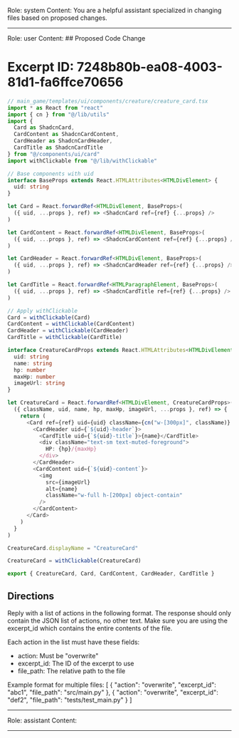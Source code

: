 Role: system
Content: You are a helpful assistant specialized in changing files based on proposed changes.
__________________
Role: user
Content: ## Proposed Code Change
# Excerpt ID: 7248b80b-ea08-4003-81d1-fa6ffce70656
```typescript
// main_game/templates/ui/components/creature/creature_card.tsx
import * as React from "react"
import { cn } from "@/lib/utils"
import { 
  Card as ShadcnCard, 
  CardContent as ShadcnCardContent, 
  CardHeader as ShadcnCardHeader, 
  CardTitle as ShadcnCardTitle 
} from "@/components/ui/card"
import withClickable from "@/lib/withClickable"

// Base components with uid
interface BaseProps extends React.HTMLAttributes<HTMLDivElement> {
  uid: string
}

let Card = React.forwardRef<HTMLDivElement, BaseProps>(
  ({ uid, ...props }, ref) => <ShadcnCard ref={ref} {...props} />
)

let CardContent = React.forwardRef<HTMLDivElement, BaseProps>(
  ({ uid, ...props }, ref) => <ShadcnCardContent ref={ref} {...props} />
)

let CardHeader = React.forwardRef<HTMLDivElement, BaseProps>(
  ({ uid, ...props }, ref) => <ShadcnCardHeader ref={ref} {...props} />
)

let CardTitle = React.forwardRef<HTMLParagraphElement, BaseProps>(
  ({ uid, ...props }, ref) => <ShadcnCardTitle ref={ref} {...props} />
)

// Apply withClickable
Card = withClickable(Card)
CardContent = withClickable(CardContent)
CardHeader = withClickable(CardHeader)
CardTitle = withClickable(CardTitle)

interface CreatureCardProps extends React.HTMLAttributes<HTMLDivElement> {
  uid: string
  name: string
  hp: number
  maxHp: number
  imageUrl: string
}

let CreatureCard = React.forwardRef<HTMLDivElement, CreatureCardProps>(
  ({ className, uid, name, hp, maxHp, imageUrl, ...props }, ref) => {
    return (
      <Card ref={ref} uid={uid} className={cn("w-[300px]", className)} {...props}>
        <CardHeader uid={`${uid}-header`}>
          <CardTitle uid={`${uid}-title`}>{name}</CardTitle>
          <div className="text-sm text-muted-foreground">
            HP: {hp}/{maxHp}
          </div>
        </CardHeader>
        <CardContent uid={`${uid}-content`}>
          <img
            src={imageUrl}
            alt={name}
            className="w-full h-[200px] object-contain"
          />
        </CardContent>
      </Card>
    )
  }
)

CreatureCard.displayName = "CreatureCard"

CreatureCard = withClickable(CreatureCard)

export { CreatureCard, Card, CardContent, CardHeader, CardTitle }
```

## Directions
Reply with a list of actions in the following format. The response should only contain the JSON list of actions, no other text.
Make sure you are using the excerpt_id which contains the entire contents of the file.

Each action in the list must have these fields:
- action: Must be "overwrite"
- excerpt_id: The ID of the excerpt to use
- file_path: The relative path to the file

Example format for multiple files:
[
    {
        "action": "overwrite",
        "excerpt_id": "abc1",
        "file_path": "src/main.py"
    },
    {
        "action": "overwrite",
        "excerpt_id": "def2",
        "file_path": "tests/test_main.py"
    }
]
__________________
Role: assistant
Content: 
__________________
